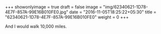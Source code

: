 +++
showonlyimage = true
draft = false
image = "img/62340621-1D78-4E7F-857A-99E16B010FE0.jpg"
date = "2016-11-05T18:25:22+05:30"
title = "62340621-1D78-4E7F-857A-99E16B010FE0"
weight = 0
+++

And I would walk 10,000 miles.

